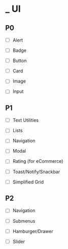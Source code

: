# \_ UI

## P0


- [ ] Alert

- [ ] Badge

- [ ] Button

- [ ] Card

- [ ] Image

- [ ] Input


## P1


- [ ] Text Utilities

- [ ] Lists

- [ ] Navigation

- [ ] Modal

- [ ] Rating (for eCommerce)

- [ ] Toast/Notify/Snackbar

- [ ] Simplified Grid


## P2


- [ ] Navigation

- [ ] Submenus

- [ ] Hamburger/Drawer

- [ ] Slider
